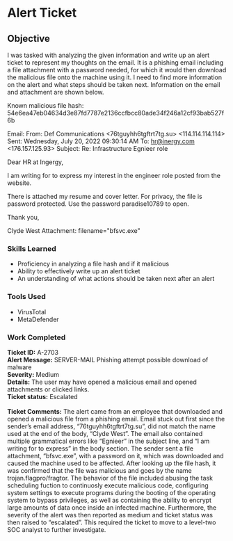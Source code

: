 # Alert Ticket

## Objective
I was tasked with analyzing the given information and write up an alert ticket to represent my thoughts on the email. It is a phishing email including a file attachment with a password needed, for which it would then download the malicious file onto the machine using it. I need to find more information on the alert and what steps should be taken next. Information on the email and attachment are shown below.

Known malicious file hash: 54e6ea47eb04634d3e87fd7787e2136ccfbcc80ade34f246a12cf93bab527f6b

Email:
From: Def Communications <76tguyhh6tgftrt7tg.su>  <114.114.114.114>
Sent: Wednesday, July 20, 2022 09:30:14 AM
To: <hr@inergy.com> <176.157.125.93>
Subject: Re: Infrastructure Egnieer role

Dear HR at Ingergy,

I am writing for to express my interest in the engineer role posted from the website.

There is attached my resume and cover letter. For privacy, the file is password protected. Use the password paradise10789 to open. 

Thank you,

Clyde West
Attachment: filename="bfsvc.exe"


### Skills Learned

- Proficiency in analyzing a file hash and if it malicious
- Ability to effectively write up an alert ticket
- An understanding of what actions should be taken next after an alert


### Tools Used

- VirusTotal
- MetaDefender


### Work Completed

**Ticket ID:** A-2703<br>
**Alert Message:** SERVER-MAIL Phishing attempt possible download of malware<br>
**Severity:** Medium<br>
**Details:** The user may have opened a malicious email and opened attachments or clicked links.<br>
**Ticket status:** Escalated<br>
<br>
**Ticket Comments:**
The alert came from an employee that downloaded and opened a malicious file from a phishing email. Email stuck out first since the sender’s email address, “76tguyhh6tgftrt7tg.su”, did not match the name used at the end of the body, “Clyde West”. The email also contained multiple grammatical errors like “Egnieer” in the subject line, and  “I am writing for to express” in the body section. The sender sent a file attachment, “bfsvc.exe”, with a password on it, which was downloaded and caused the machine used to be affected. After looking up the file hash, it was confirmed that the file was malicious and goes by the name trojan.flagpro/fragtor. The behavior of the file included abusing the task scheduling fuction to continuosly execute malicious code, configuring system settings to execute programs during the booting of the operating system to bypass privileges, as well as containing the ability to encrypt large amounts of data once inside an infected machine. Furthermore, the severity of the alert was then reported as medium and ticket status was then raised to “escalated”. This required the ticket to move to a level-two SOC analyst to further investigate. 


